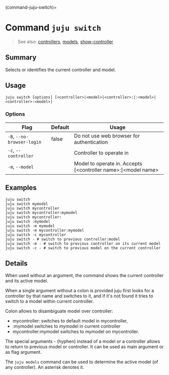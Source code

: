 (command-juju-switch)=
# Command `juju switch`
> See also: [controllers](#controllers), [models](#models), [show-controller](#show-controller)

## Summary
Selects or identifies the current controller and model.

## Usage
```juju switch [options] [<controller>|<model>|<controller>:|:<model>|<controller>:<model>]```

### Options
| Flag | Default | Usage |
| --- | --- | --- |
| `-B`, `--no-browser-login` | false | Do not use web browser for authentication |
| `-c`, `--controller` |  | Controller to operate in |
| `-m`, `--model` |  | Model to operate in. Accepts [&lt;controller name&gt;:]&lt;model name&gt; |

## Examples

    juju switch
    juju switch mymodel
    juju switch mycontroller
    juju switch mycontroller:mymodel
    juju switch mycontroller:
    juju switch :mymodel
    juju switch -m mymodel
	juju switch -m mycontroller:mymodel
	juju switch -c mycontroller
    juju switch - # switch to previous controller:model
    juju switch -m - # switch to previous controller on its current model
    juju switch -c - # switch to previous model on the current controller


## Details
When used without an argument, the command shows the current controller
and its active model.

When a single argument without a colon is provided juju first looks for a
controller by that name and switches to it, and if it's not found it tries
to switch to a model within current controller. 

Colon allows to disambiguate model over controller:
- mycontroller: switches to default model in mycontroller, 
- :mymodel switches to mymodel in current controller 
- mycontroller:mymodel switches to mymodel on mycontroller.

The special arguments - (hyphen) instead of a model or a controller allows to return 
to previous model or controller. It can be used as main argument or as flag argument.

The `juju models` command can be used to determine the active model
(of any controller). An asterisk denotes it.